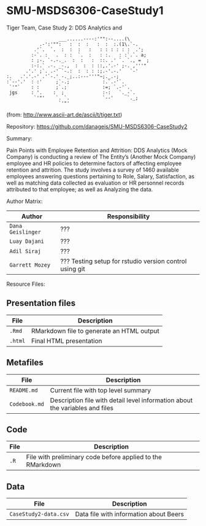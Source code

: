 # SMU-MSDS6306-CaseStudy1
Tiger Team, Case Study 2: DDS Analytics and 


                       ___......----:'"":--....(\
                .-':'"":   :  :  :   :  :  :.(1\.`-.
              .'`.  `.  :  :  :   :   : : : : : :  .';
             :-`. :   .  : :  `.  :   : :.   : :`.`. a;
             : ;-. `-.-._.  :  :   :  ::. .' `. `., =  ;
             :-:.` .-. _-.,  :  :  : ::,.'.-' ;-. ,'''"
           .'.' ;`. .-' `-.:  :  : : :;.-'.-.'   `-'
    :.   .'.'.-' .'`-.' -._;..:---'''"~;._.-;
    :`--'.'  : :'     ;`-.;            :.`.-'`.
     `'"`    : :      ;`.;             :=; `.-'`.
     jgs     : '.    :  ;              :-:   `._-`.
              `'"'    `. `.            `--'     `._;
                       `'"' 

(from: http://www.ascii-art.de/ascii/t/tiger.txt)
                  
Repository: https://github.com/danageis/SMU-MSDS6306-CaseStudy2

Summary:

Pain Points with Employee Retention and Attrition:
DDS Analytics (Mock Company) is conducting a review of The Entity’s (Another Mock Company) employee and HR policies to determine factors of affecting employee retention and attrition.
The study involves a survey of 1460 available employees answering questions pertaining to Role, Salary, Satisfaction, as well as matching data collected as evaluation or HR personnel records attributed to that employee; as well as Analyzing the data.

Author Matrix:

Author | Responsibility
---|---------
`Dana Geislinger` | ???
`Luay Dajani` | ???
`Adil Siraj` | ???
`Garrett Mozey` | ??? Testing setup for rstudio version control using git

Resource Files:

## Presentation files
File | Description
---|---------
`.Rmd` | RMarkdown file to generate an HTML output
`.html` | Final HTML presentation

## Metafiles
File | Description
---|---------
`README.md` | Current file with top level summary
`Codebook.md` | Description file with detail level information about the variables and files

## Code

File | Description
---|---------
`.R` | File with preliminary code before applied to the RMarkdown

## Data

File | Description
---|---------
`CaseStudy2-data.csv` | Data file with information about Beers